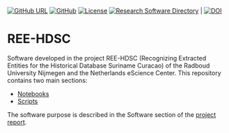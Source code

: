 [![GitHub URL](https://img.shields.io/badge/github-repo-000.svg?logo=github&labelColor=gray&color=blue)](https://github.com/ree-hdsc/ree-hdsc)
[![GitHub](https://img.shields.io/github/last-commit/ree-hdsc/ree-hdsc)](https://github.com/ree-hdsc/ree-hdsc)
[![License](https://img.shields.io/github/license/ree-hdsc/ree-hdsc)](https://github.com/ree-hdsc/ree-hdsc)
[![Research Software Directory](https://img.shields.io/badge/rsd-xenon-00a3e3.svg?labelColor=gray&color=00a3e3)](https://research-software.nl/ree-hdsc/ree-hdsc)
| [![DOI](https://zenodo.org/badge/DOI/10.5281/zenodo.1154130.svg)](https://doi.org/10.5281/zenodo.1154130)

# REE-HDSC

Software developed in the project REE-HDSC (Recognizing Extracted Entities for the Historical Database Suriname Curacao) of the Radboud University Nijmegen and the Netherlands eScience Center. This repository contains two main sections:

- [Notebooks](https://github.com/ree-hdsc/ree-hdsc/tree/master/notebooks)
- [Scripts](https://github.com/ree-hdsc/ree-hdsc/tree/master/scripts)

The software purpose is described in the Software section of the [project report](https://arxiv.org/abs/2401.02972).

